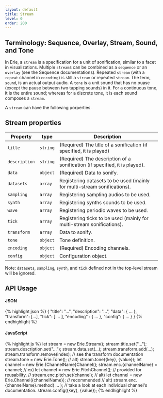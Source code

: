 ```yaml
---
layout: default
title: Stream
level: 0
order: 200
---
```


## Terminology: Sequence, Overlay, Stream, Sound, and Tone

In Erie, a `stream` is a specification for a unit of sonification, similar to a facet in visualizations.
Multiple `stream`s can be combined as a `sequence` or an `overlay` (see the Sequence documentations).
Repeated `stream` (with a `repeat` channel in `encoding`) is still a `stream` or repeated `stream`.
The term, `sound`, is an actual output audio.
A `tone` is a unit sound that has no puase (except the pause between two tapping sounds) in it.
For a continuous tone, it is the entire sound; whereas for a discrete tone, it is each sound composes a `stream`.

A `stream` can have the following porperties.

## Stream properties

| Property | type | Description |
| -------- | ---- | ----------- |
| `title` | `string` | (Required) The title of a sonification (if specified, it is played) |
| `description` | `string` | (Required) The description of a sonification (if specified, it is played). |
| `data` | `object` | (Required) Data to sonify. |
| `datasets` | `array` | Registering datasets to be used (mainly for multi-stream sonifications). |
| `sampling` | `array` | Registering sampling audios to be used. |
| `synth` | `array` | Registering synths sounds to be used. |
| `wave` | `array` | Registering periodic waves to be used. |
| `tick` | `array` | Registering ticks to be used (mainly for multi-stream sonifications). |
| `transform` | `array` | Data to sonify. |
| `tone` | `object` | Tone definition. |
| `encoding` | `object` | (Required) Encoding channels. |
| `config` | `object` | Configuration object. |

Note: `datasets`, `sampling`, `synth`, and `tick` defined not in the top-level stream will be ignored.

## API Usage

<code-groups>
<code-group>
<h4>JSON</h4>
{% highlight json %}
{
  "title": "...",
  "description": "...",
  "data": { ... },
  "transform": [...],
  "tick": [ ... ],
  "encoding" : { ... },
  "config": { ... }
}
{% endhighlight %}
</code-group>
<code-group>
<h4>JavaScript</h4>
{% highlight js %}
let stream = new Erie.Stream();
stream.title.set("...");
stream.description.set("...");
stream.data.set(...);
stream.transform.add(...);
stream.transform.remove(index); // see the transform documentation
stream.tone = new Erie.Tone();
// alt) stream.tone({key}, {value});
let channel = new Erie.{ChannelName}Channel();
stream.enc.{channelName} = channel;
// ex) let channel = new Erie.PitchChannel(); // provided for reusability.
//     stream.enc.pitch.set(channel);
// alt) let channel = new Erie.Channel({channelName}); // recommended
// alt) stream.enc.{channelName}.method( ... );
// take a look at each individual channel's documentation.
stream.config({key}, {value});
{% endhighlight %}
</code-group>
</code-groups>
